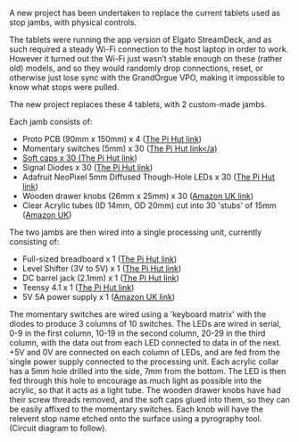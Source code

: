 A new project has been undertaken to replace the current tablets used as stop jambs, with physical controls.

The tablets were running the app version of Elgato StreamDeck, and as such required a steady Wi-Fi connection to the host laptop in order to work.  However it turned out the Wi-Fi just wasn’t stable enough on these (rather old) models, and so they would randomly drop connections, reset, or otherwise just lose sync with the GrandOrgue VPO, making it impossible to know what stops were pulled.

The new project replaces these 4 tablets, with 2 custom-made jambs.

Each jamb consists of:
* Proto PCB (90mm x 150mm) x 4 (<a href="https://thepihut.com/products/proto-pcb-10-pack-9x15cm?variant=43674817200323">The Pi Hut link</a>)
* Momentary switches (5mm) x 30 (<a href="https://thepihut.com/products/tactile-switch-buttons-6mm-tall-x-10-pack?variant=27739414097">The Pi Hut link</a)
* Soft caps x 30 (<a href="https://thepihut.com/products/black-soft-caps-for-tactile-buttons-1-pack?variant=42219896832195">The Pi Hut link</a>)
* Signal Diodes x 30 (<a href="https://thepihut.com/products/1n4148-signal-diode-10-pack?variant=27739521937">The Pi Hut link</a>)
* Adafruit NeoPixel 5mm Diffused Though-Hole LEDs x 30 (<a href="https://thepihut.com/products/neopixel-diffused-5mm-through-hole-led-5-pack">The Pi Hut link</a>)
* Wooden drawer knobs (26mm x 25mm) x 30 (<a href="https://www.amazon.co.uk/dp/B0932TW166?ref=ppx_yo2ov_dt_b_fed_asin_title">Amazon UK link</a>)
* Clear Acrylic tubes (ID 14mm, OD 20mm) cut into 30 'stubs' of 15mm (<a href="https://www.amazon.co.uk/dp/B0DJ7J21SR?ref=ppx_yo2ov_dt_b_fed_asin_title">Amazon UK</a>)

The two jambs are then wired into a single processing unit, currently consisting of:
* Full-sized breadboard x 1 (<a href="https://thepihut.com/products/full-sized-breadboard?variant=27739878097">The Pi Hut link</a>)
* Level Shifter (3V to 5V) x 1 (<a href="https://thepihut.com/products/74ahct125-quad-level-shifter-3v-to-5v?variant=27739617873">The Pi Hut link</a>)
* DC barrel jack (2.1mm) x 1 (<a href="https://thepihut.com/products/breadboard-friendly-2-1mm-dc-barrel-jack?variant=27740417489">The Pi Hut link</a>)
* Teensy 4.1 x 1 (<a href="https://thepihut.com/products/teensy-4-1-with-assembled-pins?variant=37627618066627">The Pi Hut link</a>)
* 5V 5A power supply x 1 (<a href="https://www.amazon.co.uk/dp/B09JS8N331?ref=ppx_yo2ov_dt_b_fed_asin_title&th=1">Amazon UK link</a>)

The momentary switches are wired using a 'keyboard matrix' with the diodes to produce 3 columns of 10 switches.
The LEDs are wired in serial, 0-9 in the first column, 10-19 in the second column, 20-29 in the third column, with the data out from each LED connected to data in of the next.  +5V and 0V are connected on each column of LEDs, and are fed from the single power supply connected to the processing unit.
Each acrylic collar has a 5mm hole drilled into the side, 7mm from the bottom.  The LED is then fed through this hole to encourage as much light as possible into the acrylic, so that it acts as a light tube.
The wooden drawer knobs have had their screw threads removed, and the soft caps glued into them, so they can be easily affixed to the momentary switches.  Each knob will have the relevent stop name etched onto the surface using a pyrography tool.
(Circuit diagram to follow).

